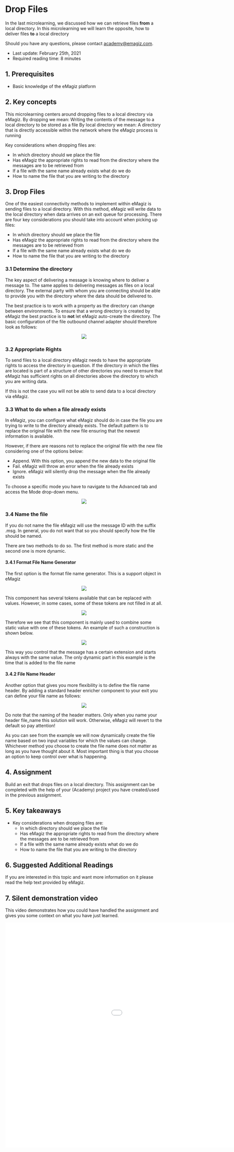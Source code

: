 # Drop Files

In the last microlearning, we discussed how we can retrieve files **from** a local directory. 
In this microlearning we will learn the opposite, how to deliver files **to** a local directory

Should you have any questions, please contact academy@emagiz.com.

- Last update: February 25th, 2021
- Required reading time: 8 minutes

## 1. Prerequisites
- Basic knowledge of the eMagiz platform

## 2. Key concepts
This microlearning centers around dropping files to a local directory via eMagiz.
By dropping we mean: Writing the contents of the message to a local directory to be stored as a file
By local directory we mean: A directory that is directly accessible within the network where the eMagiz process is running

Key considerations when dropping files are:

- In which directory should we place the file
- Has eMagiz the appropriate rights to read from the directory where the messages are to be retrieved from
- If a file with the same name already exists what do we do
- How to name the file that you are writing to the directory


## 3. Drop Files

One of the easiest connectivity methods to implement within eMagiz is sending files to a local directory. 
With this method, eMagiz will write data to the local directory when data arrives on an exit queue for processing. 
There are four key considerations you should take into account when picking up files:

- In which directory should we place the file
- Has eMagiz the appropriate rights to read from the directory where the messages are to be retrieved from
- If a file with the same name already exists what do we do
- How to name the file that you are writing to the directory


### 3.1 Determine the directory

The key aspect of delivering a message is knowing where to deliver a message to. The same applies to delivering messages as files on a local directory.
The external party with whom you are connecting should be able to provide you with the directory where the data should be delivered to.

The best practice is to work with a property as the directory can change between environments. 
To ensure that a wrong directory is created by eMagiz the best practice is to **not** let eMagiz auto-create the directory. 
The basic configuration of the file outbound channel adapter should therefore look as follows:

<p align="center"><img src="../../img/microlearning/crashcourse-messaging-drop-files--drop-file-outbound-channel-adapter.png"></p>


### 3.2 Appropriate Rights

To send files to a local directory eMagiz needs to have the appropriate rights to access the directory in question. 
If the directory in which the files are located is part of a structure of other directories you need to ensure that eMagiz 
has sufficient rights on all directories above the directory to which you are writing data.

If this is not the case you will not be able to send data to a local directory via eMagiz.


### 3.3 What to do when a file already exists

In eMagiz, you can configure what eMagiz should do in case the file you are trying to write to the directory already exists.
The default pattern is to replace the original file with the new file ensuring that the newest information is available.

However, if there are reasons not to replace the original file with the new file considering one of the options below:

- Append. With this option, you append the new data to the original file
- Fail. eMagiz will throw an error when the file already exists
- Ignore. eMagiz will silently drop the message when the file already exists

To choose a specific mode you have to navigate to the Advanced tab and access the Mode drop-down menu.

<p align="center"><img src="../../img/microlearning/crashcourse-messaging-drop-files--drop-file-mode-options.png"></p>

### 3.4 Name the file

If you do not name the file eMagiz will use the message ID with the suffix .msg. In general, you do not want that so you should specify how the file should be named.

There are two methods to do so. The first method is more static and the second one is more dynamic.

#### 3.4.1 Format File Name Generator

The first option is the format file name generator. This is a support object in eMagiz

<p align="center"><img src="../../img/microlearning/crashcourse-messaging-drop-files--drop-file-format-file-name-generator.png"></p>

This component has several tokens available that can be replaced with values. However, in some cases, some of these tokens are not filled in at all.

<p align="center"><img src="../../img/microlearning/crashcourse-messaging-drop-files--drop-file-format-file-name-generator-tokens.png"></p>

Therefore we see that this component is mainly used to combine some static value with one of these tokens. An example of such a construction is shown below.

<p align="center"><img src="../../img/microlearning/crashcourse-messaging-drop-files--drop-file-format-file-name-example.png"></p>

This way you control that the message has a certain extension and starts always with the same value. The only dynamic part in this example is the time that is added to the file name

#### 3.4.2 File Name Header

Another option that gives you more flexibility is to define the file name header. 
By adding a standard header enricher component to your exit you can define your file name as follows:

<p align="center"><img src="../../img/microlearning/crashcourse-messaging-drop-files--drop-file-file-name-header-example.png"></p>

Do note that the naming of the header matters. Only when you name your header file_name this solution will work. Otherwise, eMagiz will revert to the default so pay attention!

As you can see from the example we will now dynamically create the file name based on two input variables for which the values can change.
Whichever method you choose to create the file name does not matter as long as you have thought about it. 
Most important thing is that you choose an option to keep control over what is happening.

## 4. Assignment

Build an exit that drops files on a local directory. 
This assignment can be completed with the help of your (Academy) project you have created/used in the previous assignment.

## 5. Key takeaways

- Key considerations when dropping files are:
	- In which directory should we place the file
	- Has eMagiz the appropriate rights to read from the directory where the messages are to be retrieved from
	- If a file with the same name already exists what do we do
	- How to name the file that you are writing to the directory
	
## 6. Suggested Additional Readings

If you are interested in this topic and want more information on it please read the help text provided by eMagiz.
## 7. Silent demonstration video

This video demonstrates how you could have handled the assignment and gives you some context on what you have just learned.

<iframe width="1280" height="720" src="../../vid/microlearning/crashcourse-drop-files.mp4" frameborder="0" allow="accelerometer; autoplay; clipboard-write; encrypted-media; gyroscope; picture-in-picture" allowfullscreen></iframe>
